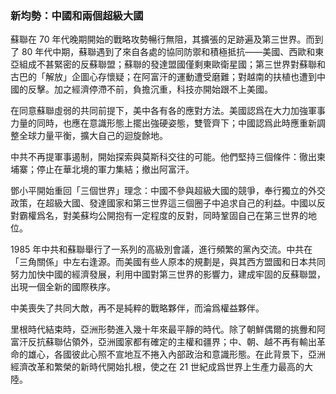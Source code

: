 ### 新均勢：中國和兩個超級大國

蘇聯在 70 年代晚期開始的戰略攻勢暢行無阻，其擴張的足跡遍及第三世界。而到了 80 年代中期，蘇聯遇到了來自各處的協同防禦和積極抵抗——美國、西歐和東亞組成不甚緊密的反蘇聯盟；蘇聯的發達盟國僅剩東歐衛星國；第三世界對蘇聯和古巴的「解放」企圖心存懷疑；在阿富汗的運動遭受磨難；對越南的扶植也遭到中國的反擊。加之經濟停滯不前，負擔沉重，科技亦開始跟不上美國。

在同意蘇聯虛弱的共同前提下，美中各有各的應對方法。美國認爲在大力加強軍事力量的同時，也應在意識形態上擺出強硬姿態，雙管齊下；中國認爲此時應重新調整全球力量平衡，擴大自己的迴旋餘地。

中共不再提軍事遏制，開始探索與莫斯科交往的可能。他們堅持三個條件：徹出柬埔寨；停止在華北境的軍力集結；撤出阿富汗。

鄧小平開始重回「三個世界」理念：中國不參與超級大國的競爭，奉行獨立的外交政策，在超級大國、發達國家和第三世界這三個圈子中追求自己的利益。中國以反對霸權爲名，對美蘇均公開抱有一定程度的反對，同時鞏固自己在第三世界的地位。

1985 年中共和蘇聯舉行了一系列的高級別會議，進行頻繁的黨內交流。中共在「三角關係」中左右逢源。而美國有些人原本的規劃是，與其西方盟國和日本共同努力加快中國的經濟發展，利用中國對第三世界的影響力，建成牢固的反蘇聯盟，出現一個全新的國際秩序。

中美喪失了共同大敵，再不是純粹的戰略夥伴，而淪爲權益夥伴。

里根時代結束時，亞洲形勢進入幾十年來最平靜的時代。除了朝鮮偶爾的挑釁和阿富汗反抗蘇聯佔領外，亞洲國家都有確定的主權和疆界；中、朝、越不再有輸出革命的雄心，各國彼此心照不宣地互不捲入內部政治和意識形態。在此背景下，亞洲經濟改革和繁榮的新時代開始扎根，使之在 21 世紀成爲世界上生產力最高的大陸。